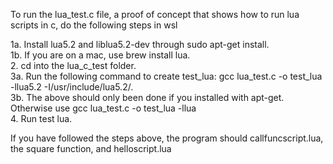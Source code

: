 To run the lua_test.c file, a proof of concept that shows how to run lua scripts in c, do the following steps in wsl

1a. Install lua5.2 and liblua5.2-dev through sudo apt-get install. </br>
1b. If you are on a mac, use brew install lua. </br>
2. cd into the lua_c_test folder. </br>
3a. Run the following command to create test_lua: gcc lua_test.c -o test_lua -llua5.2 -I/usr/include/lua5.2/. </br>
3b. The above should only been done if you installed with apt-get. Otherwise use gcc lua_test.c -o test_lua -llua </br>
4. Run test lua.</br>

If you have followed the steps above, the program should callfuncscript.lua, the square function, and helloscript.lua

